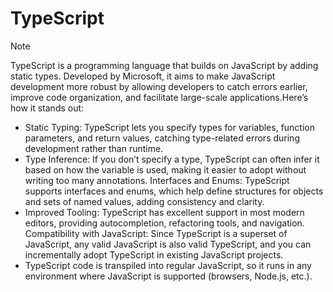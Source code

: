 # TypeScript
>[!NOTE]
>TypeScript is a programming language that builds on JavaScript by adding static types. Developed by Microsoft, it aims to make JavaScript development more robust by allowing developers to catch errors earlier, improve code organization, and facilitate large-scale applications.Here’s how it stands out:

- Static Typing: TypeScript lets you specify types for variables, function parameters, and return values, catching type-related errors during development rather than runtime.
- Type Inference: If you don’t specify a type, TypeScript can often infer it based on how the variable is used, making it easier to adopt without writing too many annotations.
Interfaces and Enums: TypeScript supports interfaces and enums, which help define structures for objects and sets of named values, adding consistency and clarity.
- Improved Tooling: TypeScript has excellent support in most modern editors, providing autocompletion, refactoring tools, and navigation.
Compatibility with JavaScript: Since TypeScript is a superset of JavaScript, any valid JavaScript is also valid TypeScript, and you can incrementally adopt TypeScript in existing JavaScript projects.
- TypeScript code is transpiled into regular JavaScript, so it runs in any environment where JavaScript is supported (browsers, Node.js, etc.).
